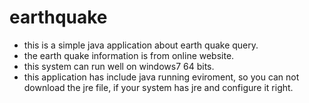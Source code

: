# earthquake

- this is a simple java application about earth quake query.
- the earth quake information is from online website.
- this system can run well on windows7 64 bits.
- this application has include java running eviroment, so you can not download the jre file, if your system has jre and configure it right.

